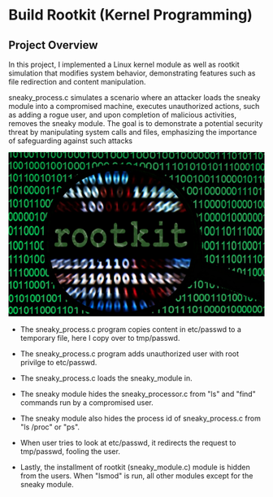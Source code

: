 # Build Rootkit (Kernel Programming)

## Project Overview

In this project, I implemented a Linux kernel module as well as rootkit simulation that modifies system behavior, demonstrating features such as file redirection and content manipulation.

sneaky_process.c simulates a scenario where an attacker loads the sneaky module into a compromised machine, executes unauthorized actions, such as adding a rogue user, and upon completion of malicious activities, removes the sneaky module. The goal is to demonstrate a potential security threat by manipulating system calls and files, emphasizing the importance of safeguarding against such attacks

![rootkit](imgs/1.png)


* The sneaky_process.c program copies content in etc/passwd to a temporary file, here I copy over to tmp/passwd.
  
* The sneaky_process.c program adds unauthorized user with root privilge to etc/passwd.
  
* The sneaky_process.c loads the sneaky_module in.
  
* The sneaky module hides the sneaky_processor.c from "ls" and "find" commands run by a compromised user.
  
* The sneaky module also hides the process id of sneaky_process.c from "ls /proc" or "ps".
  
* When user tries to look at etc/passwd, it redirects the request to tmp/passwd, fooling the user.
  
* Lastly, the installment of rootkit (sneaky_module.c) module is hidden from the users. When "lsmod" is run, all other modules except for the sneaky module.


